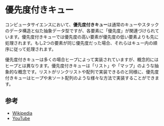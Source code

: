 # 優先度付きキュー

コンピュータサイエンスにおいて、**優先度付きキュー**は通常のキューやスタックのデータ構造と似た抽象データ型ですが、各要素に「優先度」が関連づけられています。優先度付きキューでは優先度の高い要素が優先度の低い要素よりも先に処理されます。もし2つの要素が同じ優先度だった場合、それらはキュー内の順序に従って処理されます。

優先度付きキューは多くの場合ヒープによって実装されていますが、概念的にはヒープとは異なります。優先度付きキューは「リスト」や「マップ」のような抽象的な概念です。リストがリンクリストや配列で実装できるのと同様に、優先度付きキューはヒープや未ソート配列のような様々な方法で実装することができます。

## 参考

- [Wikipedia](https://en.wikipedia.org/wiki/Priority_queue)
- [YouTube](https://www.youtube.com/watch?v=wptevk0bshY&list=PLLXdhg_r2hKA7DPDsunoDZ-Z769jWn4R8&index=6)
